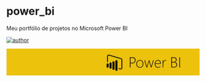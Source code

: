 # power_bi
Meu portfólio de projetos no Microsoft Power BI

[![author](https://img.shields.io/badge/author-thalitasouza-yellow.svg)](https://www.linkedin.com/in/thalita-souza-516888129/)

<p align="center">
  <img src="header.PNG" >
</p>
